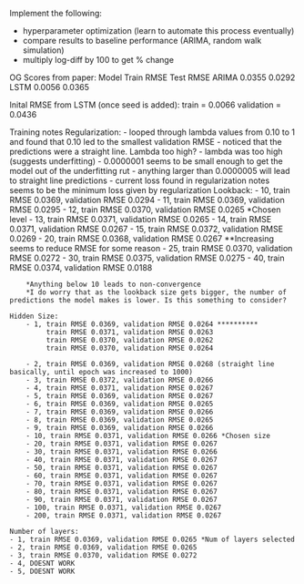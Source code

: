Implement the following:
- hyperparameter optimization (learn to automate this process eventually)
- compare results to baseline performance (ARIMA, random walk simulation)
- multiply log-diff by 100 to get % change

OG Scores from paper: 
    Model  Train RMSE  Test RMSE
    ARIMA    0.0355      0.0292
    LSTM     0.0056      0.0365

Inital RMSE from LSTM (once seed is added):
    train = 0.0066
    validation = 0.0436

Training notes
    Regularization:
        - looped through lambda values from 0.10 to 1 and found that 0.10 led to the smallest validation RMSE
        - noticed that the predictions were a straight line. Lambda too high?
        - lambda was too high (suggests underfitting)
        - 0.0000001 seems to be small enough to get the model out of the underfitting rut
        - anything larger than 0.0000005 will lead to straight line predictions
        - current loss found in regularization notes seems to be the minimum loss given by regularization
    Lookback:
        - 10, train RMSE 0.0369, validation RMSE 0.0294
        - 11, train RMSE 0.0369, validation RMSE 0.0295
        - 12, train RMSE 0.0370, validation RMSE 0.0265 *Chosen level
        - 13, train RMSE 0.0371, validation RMSE 0.0265
        - 14, train RMSE 0.0371, validation RMSE 0.0267
        - 15, train RMSE 0.0372, validation RMSE 0.0269
        - 20, train RMSE 0.0368, validation RMSE 0.0267 **Increasing seems to reduce RMSE for some reason
        - 25, train RMSE 0.0370, validation RMSE 0.0272 
        - 30, train RMSE 0.0375, validation RMSE 0.0275
        - 40, train RMSE 0.0374, validation RMSE 0.0188

        *Anything below 10 leads to non-convergence
        *I do worry that as the lookback size gets bigger, the number of predictions the model makes is lower. Is this something to consider?

    Hidden Size:
        - 1, train RMSE 0.0369, validation RMSE 0.0264 **********
             train RMSE 0.0371, validation RMSE 0.0263
             train RMSE 0.0370, validation RMSE 0.0262
             train RMSE 0.0370, validation RMSE 0.0264

        - 2, train RMSE 0.0369, validation RMSE 0.0268 (straight line basically, until epoch was increased to 1000)
        - 3, train RMSE 0.0372, validation RMSE 0.0266
        - 4, train RMSE 0.0371, validation RMSE 0.0267
        - 5, train RMSE 0.0369, validation RMSE 0.0267
        - 6, train RMSE 0.0369, validation RMSE 0.0265
        - 7, train RMSE 0.0369, validation RMSE 0.0266
        - 8, train RMSE 0.0369, validation RMSE 0.0265
        - 9, train RMSE 0.0369, validation RMSE 0.0266
        - 10, train RMSE 0.0371, validation RMSE 0.0266 *Chosen size
        - 20, train RMSE 0.0371, validation RMSE 0.0267
        - 30, train RMSE 0.0371, validation RMSE 0.0266
        - 40, train RMSE 0.0371, validation RMSE 0.0267
        - 50, train RMSE 0.0371, validation RMSE 0.0267
        - 60, train RMSE 0.0371, validation RMSE 0.0267
        - 70, train RMSE 0.0371, validation RMSE 0.0267
        - 80, train RMSE 0.0371, validation RMSE 0.0267
        - 90, train RMSE 0.0371, validation RMSE 0.0267
        - 100, train RMSE 0.0371, validation RMSE 0.0267
        - 200, train RMSE 0.0371, validation RMSE 0.0267
    
    Number of layers:
    - 1, train RMSE 0.0369, validation RMSE 0.0265 *Num of layers selected
    - 2, train RMSE 0.0369, validation RMSE 0.0265
    - 3, train RMSE 0.0370, validation RMSE 0.0272
    - 4, DOESNT WORK
    - 5, DOESNT WORK
        
